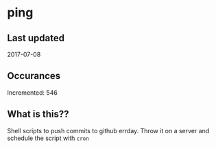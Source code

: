 # ping

## Last updated
2017-07-08

## Occurances
Incremented: 546

## What is this??
Shell scripts to push commits to github errday. Throw it on a server and schedule the script with `cron`


